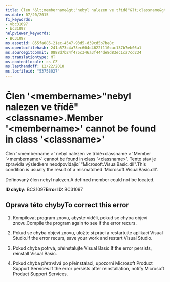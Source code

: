 ```yaml
---
title: Člen '&lt;membername&gt;"nebyl nalezen ve třídě"&lt;classname&gt;.
ms.date: 07/20/2015
f1_keywords:
- vbc31097
- bc31097
helpviewer_keywords:
- BC31097
ms.assetid: 855fa085-21ec-4547-93d5-d39cd5b7be8c
ms.openlocfilehash: 241a573c4a73ec604d4622f110cac137b7eb05a1
ms.sourcegitcommit: 0888d7b24f475c346a3f444de8d83ec1ca7cd234
ms.translationtype: MT
ms.contentlocale: cs-CZ
ms.lasthandoff: 12/22/2018
ms.locfileid: "53758027"
---
```

# <a name="member-ltmembernamegt-cannot-be-found-in-class-ltclassnamegt"></a><span data-ttu-id="8b5df-102">Člen '&lt;membername&gt;"nebyl nalezen ve třídě"&lt;classname&gt;.</span><span class="sxs-lookup"><span data-stu-id="8b5df-102">Member '&lt;membername&gt;' cannot be found in class '&lt;classname&gt;'</span></span>
<span data-ttu-id="8b5df-103">Člen '\<membername >' nebyl nalezen ve třídě\<classname >'.</span><span class="sxs-lookup"><span data-stu-id="8b5df-103">Member '\<membername>' cannot be found in class '\<classname>'.</span></span> <span data-ttu-id="8b5df-104">Tento stav je zpravidla výsledkem neodpovídající "Microsoft.VisualBasic.dll".</span><span class="sxs-lookup"><span data-stu-id="8b5df-104">This condition is usually the result of a mismatched 'Microsoft.VisualBasic.dll'.</span></span>  
  
 <span data-ttu-id="8b5df-105">Definovaný člen nebyl nalezen.</span><span class="sxs-lookup"><span data-stu-id="8b5df-105">A defined member could not be located.</span></span>  
  
 <span data-ttu-id="8b5df-106">**ID chyby:** BC31097</span><span class="sxs-lookup"><span data-stu-id="8b5df-106">**Error ID:** BC31097</span></span>  
  
## <a name="to-correct-this-error"></a><span data-ttu-id="8b5df-107">Oprava této chyby</span><span class="sxs-lookup"><span data-stu-id="8b5df-107">To correct this error</span></span>  
  
1.  <span data-ttu-id="8b5df-108">Kompilovat program znovu, abyste viděli, pokud se chyba objeví znovu.</span><span class="sxs-lookup"><span data-stu-id="8b5df-108">Compile the program again to see if the error recurs.</span></span>  
  
2.  <span data-ttu-id="8b5df-109">Pokud se chyba objeví znovu, uložte si práci a restartujte aplikaci Visual Studio.</span><span class="sxs-lookup"><span data-stu-id="8b5df-109">If the error recurs, save your work and restart Visual Studio.</span></span>  
  
3.  <span data-ttu-id="8b5df-110">Pokud chyba potrvá, přeinstalujte Visual Basic.</span><span class="sxs-lookup"><span data-stu-id="8b5df-110">If the error persists, reinstall Visual Basic.</span></span>  
  
4.  <span data-ttu-id="8b5df-111">Pokud chyba přetrvává po přeinstalaci, upozorní Microsoft Product Support Services.</span><span class="sxs-lookup"><span data-stu-id="8b5df-111">If the error persists after reinstallation, notify Microsoft Product Support Services.</span></span>  
  

